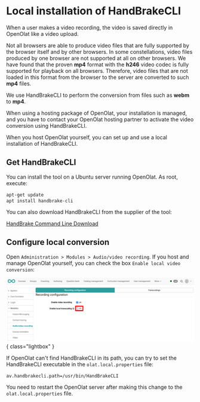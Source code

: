 # Local installation of HandBrakeCLI

When a user makes a video recording, the video is saved directly in OpenOlat like a video upload. 

Not all browsers are able to produce video files that are fully supported by the browser itself and by other 
browsers. In some constellations, video files produced by one browser are not supported at all on other 
browsers. We have found that the proven **mp4** format with the **h246** video codec is fully supported for playback on
all browsers. Therefore, video files that are not loaded in this format from the browser to the server are
converted to such **mp4** files.

We use HandBrakeCLI to perform the conversion from files such as **webm** to **mp4**.

When using a hosting package of OpenOlat, your installation is managed, and you have to contact
your OpenOlat hosting partner to activate the video conversion using HandBrakeCLI.

When you host OpenOlat yourself, you can set up and use a local installation of HandBrakeCLI.

## Get HandBrakeCLI

You can install the tool on a Ubuntu server running OpenOlat. As root, execute:

```
apt-get update
apt install handbrake-cli
```

You can also download HandBrakeCLI from the supplier of the tool:

[HandBrake Command Line Download](https://handbrake.fr/downloads2.php)

## Configure local conversion

Open `Administration > Modules > Audio/video recording`. If you host and manage OpenOlat yourself, 
you can check the box `Enable local video conversion`:

![](assets/oo-admin-handbrakecli.png){ class="lightbox" }

If OpenOlat can't find HandBrakeCLI in its path, you can try to set the HandBrakeCLI executable
in the `olat.local.properties` file:

```
av.handbrakecli.path=/usr/bin/HandBrakeCLI
```

You need to restart the OpenOlat server after making this change to the `olat.local.properties` file.